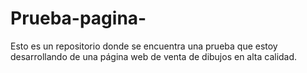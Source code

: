 # Prueba-pagina-
Esto es un repositorio donde se encuentra una prueba que estoy desarrollando de una página web de venta de dibujos en alta calidad.
